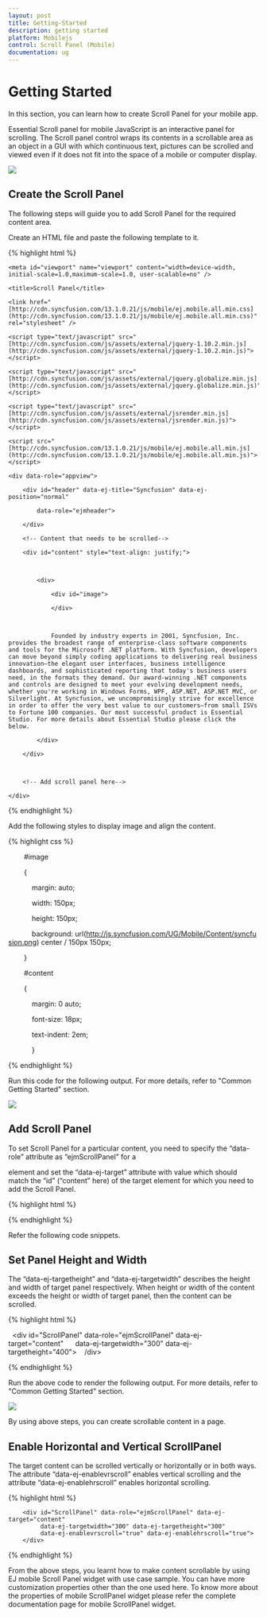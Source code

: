 ```yaml
---
layout: post
title: Getting-Started
description: getting started
platform: Mobilejs
control: Scroll Panel (Mobile)
documentation: ug
---
```


# Getting Started

In this section, you can learn how to create Scroll Panel for your mobile app.

Essential Scroll panel for mobile JavaScript is an interactive panel for scrolling. The Scroll panel control wraps its contents in a scrollable area as an object in a GUI with which continuous text, pictures can be scrolled and viewed even if it does not fit into the space of a mobile or computer display.


![](Getting-Started_images/Getting-Started_img1.png)



## Create the Scroll Panel

The following steps will guide you to add Scroll Panel for the required content area.

Create an HTML file and paste the following template to it.

{% highlight html %}

<!DOCTYPE html>

<html>

<head>

    <meta id="viewport" name="viewport" content="width=device-width, initial-scale=1.0,maximum-scale=1.0, user-scalable=no" />

    <title>Scroll Panel</title>

    <link href="[http://cdn.syncfusion.com/13.1.0.21/js/mobile/ej.mobile.all.min.css](http://cdn.syncfusion.com/13.1.0.21/js/mobile/ej.mobile.all.min.css)" rel="stylesheet" />

    <script type="text/javascript" src="[http://cdn.syncfusion.com/js/assets/external/jquery-1.10.2.min.js](http://cdn.syncfusion.com/js/assets/external/jquery-1.10.2.min.js)"></script>

    <script type="text/javascript" src="[http://cdn.syncfusion.com/js/assets/external/jquery.globalize.min.js](http://cdn.syncfusion.com/js/assets/external/jquery.globalize.min.js)"></script>

    <script type="text/javascript" src="[http://cdn.syncfusion.com/js/assets/external/jsrender.min.js](http://cdn.syncfusion.com/js/assets/external/jsrender.min.js)"></script>

    <script src="[http://cdn.syncfusion.com/13.1.0.21/js/mobile/ej.mobile.all.min.js](http://cdn.syncfusion.com/13.1.0.21/js/mobile/ej.mobile.all.min.js)"></script>

</head>

<body>

    <div data-role="appview">

        <div id="header" data-ej-title="Syncfusion" data-ej-position="normal"

            data-role="ejmheader">

        </div>

        <!-- Content that needs to be scrolled-->

        <div id="content" style="text-align: justify;">



            <div>

                <div id="image">

                </div>



                Founded by industry experts in 2001, Syncfusion, Inc. provides the broadest range of enterprise-class software components and tools for the Microsoft .NET platform. With Syncfusion, developers can move beyond simply coding applications to delivering real business innovation—the elegant user interfaces, business intelligence dashboards, and sophisticated reporting that today's business users need, in the formats they demand. Our award-winning .NET components and controls are designed to meet your evolving development needs, whether you're working in Windows Forms, WPF, ASP.NET, ASP.NET MVC, or Silverlight. At Syncfusion, we uncompromisingly strive for excellence in order to offer the very best value to our customers—from small ISVs to Fortune 100 companies. Our most successful product is Essential Studio. For more details about Essential Studio please click the below.

            </div>

        </div>



        <!-- Add scroll panel here-->

    </div>

</body>

</html>

{% endhighlight %}



Add the following styles to display image and align the content.



{% highlight css %}

        #image

        {

            margin: auto;

            width: 150px;

            height: 150px;

            background: url(http://js.syncfusion.com/UG/Mobile/Content/syncfusion.png) center / 150px 150px;

        }

        #content

        {

            margin: 0 auto;

            font-size: 18px;

            text-indent: 2em;

            }

{% endhighlight %}



Run this code for the following output. For more details, refer to "Common Getting Started" section.



![](Getting-Started_images/Getting-Started_img2.png)



## Add Scroll Panel

To set Scroll Panel for a particular content, you need to specify the “data-role” attribute as “ejmScrollPanel” for a <div> element and set the “data-ej-target” attribute with value which should match the “id” (“content” here) of the target element for which you need to add the Scroll Panel.

{% highlight html %}

<div id="ScrollPanel" data-role="ejmScrollPanel" data-ej-target="content">
 </div>

{% endhighlight %}

Refer the following code snippets.

## Set Panel Height and Width	

The “data-ej-targetheight” and “data-ej-targetwidth” describes the height and width of target panel respectively. When height or width of the content exceeds the height or width of target panel, then the content can be scrolled. 

{% highlight html %}

  <div id="ScrollPanel" data-role="ejmScrollPanel" data-ej-target="content"  
   data-ej-targetwidth="300" data-ej-targetheight="400">
   /div>

{% endhighlight %}



Run the above code to render the following output. For more details, refer to "Common Getting Started" section.

![](Getting-Started_images/Getting-Started_img3.png)



By using above steps, you can create scrollable content in a page.

## Enable Horizontal and Vertical ScrollPanel

The target content can be scrolled vertically or horizontally or in both ways. The attribute “data-ej-enablevrscroll” enables vertical scrolling and the attribute “data-ej-enablehrscroll” enables horizontal scrolling.


{% highlight html %}


        <div id="ScrollPanel" data-role="ejmScrollPanel" data-ej-target="content"  
             data-ej-targetwidth="300" data-ej-targetheight="300" 
             data-ej-enablevrscroll="true" data-ej-enablehrscroll="true">
        </div>

{% endhighlight %}

From the above steps, you learnt how to make content scrollable by using EJ mobile Scroll Panel widget with use case sample. You can have more customization properties other than the one used here. To know more about the properties of mobile ScrollPanel widget please refer the complete documentation page for mobile ScrollPanel widget.

